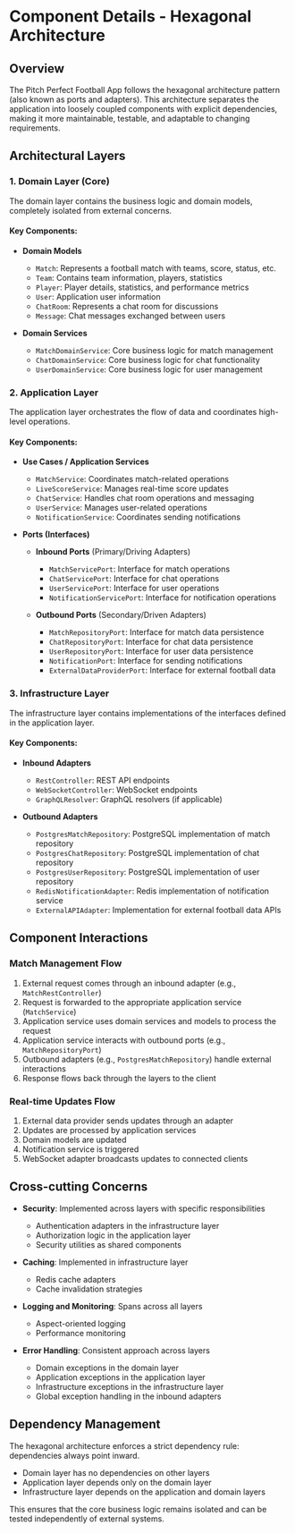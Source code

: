 # Component Details - Hexagonal Architecture

## Overview

The Pitch Perfect Football App follows the hexagonal architecture pattern (also known as ports and adapters). This architecture separates the application into loosely coupled components with explicit dependencies, making it more maintainable, testable, and adaptable to changing requirements.

## Architectural Layers

### 1. Domain Layer (Core)

The domain layer contains the business logic and domain models, completely isolated from external concerns.

#### Key Components:

- **Domain Models**
  - `Match`: Represents a football match with teams, score, status, etc.
  - `Team`: Contains team information, players, statistics
  - `Player`: Player details, statistics, and performance metrics
  - `User`: Application user information
  - `ChatRoom`: Represents a chat room for discussions
  - `Message`: Chat messages exchanged between users

- **Domain Services**
  - `MatchDomainService`: Core business logic for match management
  - `ChatDomainService`: Core business logic for chat functionality
  - `UserDomainService`: Core business logic for user management

### 2. Application Layer

The application layer orchestrates the flow of data and coordinates high-level operations.

#### Key Components:

- **Use Cases / Application Services**
  - `MatchService`: Coordinates match-related operations
  - `LiveScoreService`: Manages real-time score updates
  - `ChatService`: Handles chat room operations and messaging
  - `UserService`: Manages user-related operations
  - `NotificationService`: Coordinates sending notifications

- **Ports (Interfaces)**
  - **Inbound Ports** (Primary/Driving Adapters)
    - `MatchServicePort`: Interface for match operations
    - `ChatServicePort`: Interface for chat operations
    - `UserServicePort`: Interface for user operations
    - `NotificationServicePort`: Interface for notification operations
  
  - **Outbound Ports** (Secondary/Driven Adapters)
    - `MatchRepositoryPort`: Interface for match data persistence
    - `ChatRepositoryPort`: Interface for chat data persistence
    - `UserRepositoryPort`: Interface for user data persistence
    - `NotificationPort`: Interface for sending notifications
    - `ExternalDataProviderPort`: Interface for external football data

### 3. Infrastructure Layer

The infrastructure layer contains implementations of the interfaces defined in the application layer.

#### Key Components:

- **Inbound Adapters**
  - `RestController`: REST API endpoints
  - `WebSocketController`: WebSocket endpoints
  - `GraphQLResolver`: GraphQL resolvers (if applicable)

- **Outbound Adapters**
  - `PostgresMatchRepository`: PostgreSQL implementation of match repository
  - `PostgresChatRepository`: PostgreSQL implementation of chat repository
  - `PostgresUserRepository`: PostgreSQL implementation of user repository
  - `RedisNotificationAdapter`: Redis implementation of notification service
  - `ExternalAPIAdapter`: Implementation for external football data APIs

## Component Interactions

### Match Management Flow

1. External request comes through an inbound adapter (e.g., `MatchRestController`)
2. Request is forwarded to the appropriate application service (`MatchService`)
3. Application service uses domain services and models to process the request
4. Application service interacts with outbound ports (e.g., `MatchRepositoryPort`)
5. Outbound adapters (e.g., `PostgresMatchRepository`) handle external interactions
6. Response flows back through the layers to the client

### Real-time Updates Flow

1. External data provider sends updates through an adapter
2. Updates are processed by application services
3. Domain models are updated
4. Notification service is triggered
5. WebSocket adapter broadcasts updates to connected clients

## Cross-cutting Concerns

- **Security**: Implemented across layers with specific responsibilities
  - Authentication adapters in the infrastructure layer
  - Authorization logic in the application layer
  - Security utilities as shared components

- **Caching**: Implemented in infrastructure layer
  - Redis cache adapters
  - Cache invalidation strategies

- **Logging and Monitoring**: Spans across all layers
  - Aspect-oriented logging
  - Performance monitoring

- **Error Handling**: Consistent approach across layers
  - Domain exceptions in the domain layer
  - Application exceptions in the application layer
  - Infrastructure exceptions in the infrastructure layer
  - Global exception handling in the inbound adapters

## Dependency Management

The hexagonal architecture enforces a strict dependency rule: dependencies always point inward.

- Domain layer has no dependencies on other layers
- Application layer depends only on the domain layer
- Infrastructure layer depends on the application and domain layers

This ensures that the core business logic remains isolated and can be tested independently of external systems.
